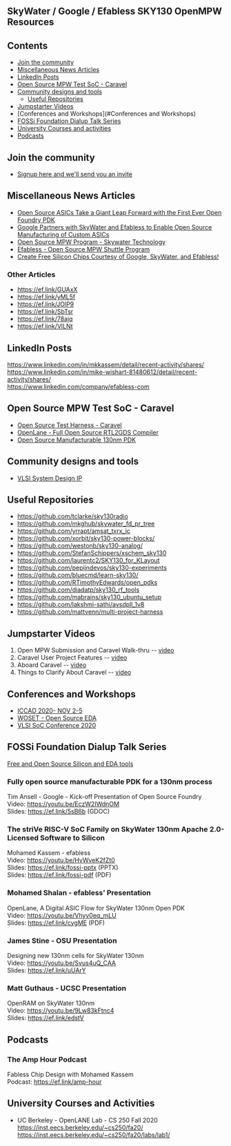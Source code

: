 ## SkyWater / Google / Efabless SKY130 OpenMPW Resources


## Contents

- [Join the community](#Join-the-community)
- [Miscellaneous News Articles](#Miscellaneous-News-Articles)
- [LinkedIn Posts](#LinkedIn-Posts)
- [Open Source MPW Test SoC - Caravel](#Open-Source-MPW-Test-SoC---Caravel)
- [Community designs and tools](#Community-designs-and-tools)
  - [Useful Repositories](#Useful-Repositories)
- [Jumpstarter Videos](#Jumpstarter-Videos)
- [Conferences and Workshops](#Conferences and Workshops)
- [FOSSi Foundation Dialup Talk Series](#FOSSi-Foundation-Dialup-Talk-Series)
- [University Courses and activities](#University-Courses-and-Activities)
- [Podcasts](#Podcasts)

## Join the community
- [Signup here and we'll send you an invite]( https://join.skywater.tools)

## Miscellaneous News Articles
- [Open Source ASICs Take a Giant Leap Forward with the First Ever Open Foundry PDK](https://ef.link/sWXY4)
- [Google Partners with SkyWater and Efabless to Enable Open Source Manufacturing of Custom ASICs](https://ef.link/TJLAA)
- [Open Source MPW Program - Skywater Technology](https://ef.link/b00FP)
- [Efabless - Open Source MPW Shuttle Program](https://ef.link/4WaIo)
- [Create Free Silicon Chips Courtesy of Google, SkyWater, and Efabless!](https://ef.link/GmSFT)

### Other Articles 
- https://ef.link/GUAxX 
- https://ef.link/yML5f 
- https://ef.link/JOlP9 
- https://ef.link/SbTsr 
- https://ef.link/78ajq 
- https://ef.link/VlLNt

## LinkedIn Posts
https://www.linkedin.com/in/mkkassem/detail/recent-activity/shares/ \
https://www.linkedin.com/in/mike-wishart-81480612/detail/recent-activity/shares/ \
https://www.linkedin.com/company/efabless-com

## Open Source MPW Test SoC - Caravel
* [Open Source Test Harness - Caravel](https://github.com/efabless/caravel)
* [OpenLane - Full Open Source RTL2GDS Compiler](https://github.com/efabless/openlane)
* [Open Source Manufacturable 130nm PDK](https://github.com/google/skywater-pdk)

## Community designs and tools

* [VLSI System Design IP](https://www.vlsisystemdesign.com/ip)

## Useful Repositories
* https://github.com/tclarke/sky130radio
* https://github.com/mkghub/skywater_fd_pr_tree
* https://github.com/yrrapt/amsat_txrx_ic
* https://github.com/xorbit/sky130-power-blocks/
* https://github.com/westonb/sky130-analog/
* https://github.com/StefanSchippers/xschem_sky130
* https://github.com/laurentc2/SKY130_for_KLayout
* https://github.com/pepijndevos/sky130-experiments
* https://github.com/bluecmd/learn-sky130/
* https://github.com/RTimothyEdwards/open_pdks
* https://github.com/diadatp/sky130_rf_tools
* https://github.com/mabrains/sky130_ubuntu_setup
* https://github.com/lakshmi-sathi/avsdpll_1v8
* https://github.com/mattvenn/multi-project-harness

## Jumpstarter Videos
1) Open MPW Submission and Caravel Walk-thru -- [video](https://youtu.be/gsbAk2fzmz8)
2) Caravel User Project Features -- [video](https://youtu.be/zJhnmilXGPo)
3) Aboard Caravel -- [video](https://youtu.be/9QV8SDelURk)
4) Things to Clarify About Caravel -- [video](https://youtu.be/-LZ522mxXMw)

## Conferences and Workshops
* [ICCAD 2020- NOV 2-5](https://iccad.com/event_details?id=305-8-D)
* [WOSET - Open Source EDA](https://woset-workshop.github.io/WOSET2020.html)
* [VLSI SoC Conference 2020](https://ef.link/KLO5s)

## FOSSi Foundation Dialup Talk Series
[Free and Open Source Silicon and EDA tools](https://fossi-foundation.org/dial-up)

### Fully open source manufacturable PDK for a 130nm process
Tim Ansell - Google -  Kick-off Presentation of Open Source Foundry \
Video: https://youtu.be/EczW2IWdnOM  \
Slides: https://ef.link/5sB6b (GDOC)

### The striVe RISC-V SoC Family on SkyWater 130nm Apache 2.0-Licensed Software to Silicon 
Mohamed Kassem - efabless \
Video:  https://youtu.be/HvWveK2fZt0 \
Slides:  https://ef.link/fossi-pptx (PPTX) \
Slides:  https://ef.link/fossi-pdf  (PDF) 

### Mohamed Shalan - efabless’ Presentation 
OpenLane, A Digital ASIC Flow for SkyWater 130nm Open PDK \
Video: https://youtu.be/Vhyv0eq_mLU \
Slides: https://ef.link/cygME (PDF) 

### James Stine -  OSU Presentation 
Designing new 130nm cells for SkyWater 130nm \
Video: https://youtu.be/Svus4uQ_CAA \
Slides: https://ef.link/uUArY 

### Matt Guthaus - UCSC Presentation 
OpenRAM on SkyWater 130nm \
Video: https://youtu.be/9Lw83kFtnc4 \
Slides: https://ef.link/edstV 

## Podcasts

### The Amp Hour Podcast
Fabless Chip Design with Mohamed Kassem \
Podcast: https://ef.link/amp-hour 

## University Courses and Activities
* UC Berkeley - OpenLANE Lab - CS 250 Fall 2020 \
https://inst.eecs.berkeley.edu/~cs250/fa20/ \
https://inst.eecs.berkeley.edu/~cs250/fa20/labs/lab1/ 
